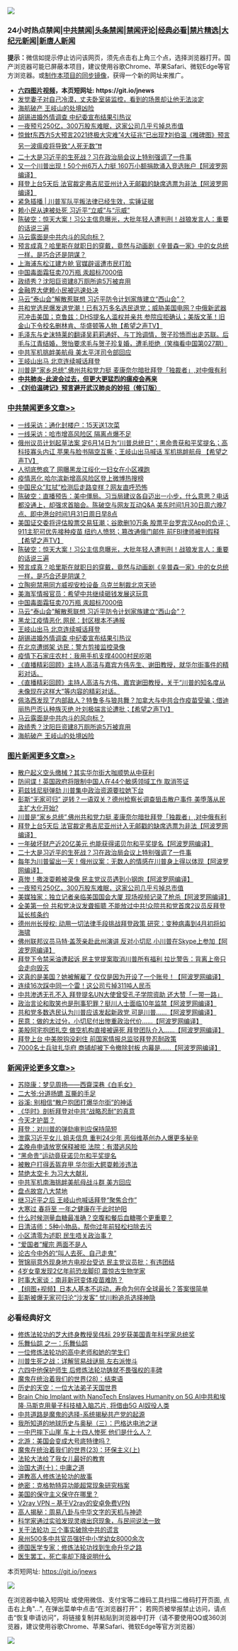 ![](https://raw.githubusercontent.com/fqnews/bnews/master/64photo/fqnews-qr.jpg)

<div id="tt">
<h3>24小时热点禁闻|<a href="#%E4%B8%AD%E5%85%B1%E7%A6%81%E9%97%BB%E6%9B%B4%E5%A4%9A%E6%96%87%E7%AB%A0">中共禁闻</a>|<a href="#%E5%9B%BE%E7%89%87%E6%96%B0%E9%97%BB%E6%9B%B4%E5%A4%9A%E6%96%87%E7%AB%A0">头条禁闻</a>|<a href="#%E6%96%B0%E9%97%BB%E8%AF%84%E8%AE%BA%E6%9B%B4%E5%A4%9A%E6%96%87%E7%AB%A0">禁闻评论|<a href="#%E5%BF%85%E7%9C%8B%E7%BB%8F%E5%85%B8%E5%A5%BD%E6%96%87">经典必看|<a href="/video.md#%E7%A6%81%E7%89%87%E7%B2%BE%E9%80%89">禁片精选</a>|<a href="https://github.com/fqnews/djy/blob/master/gb/nf1351518.md#1">大纪元新闻</a>|<a href="https://github.com/fqnews/ntdtv/blob/master/gb/prog204.md#1">新唐人新闻</a></h3>
<div><b>提示：</b>微信如提示停止访问该网页，须先点击右上角三个点，选择浏览器打开。国产浏览器可能已屏蔽本项目，建议使用谷歌Chrome、苹果Safari、微软Edge等官方浏览器。或<a href="https://github.com/fqnews/bnews/blob/master/%E5%88%B6%E4%BD%9Cgit%E7%A6%81%E9%97%BB%E9%95%9C%E5%83%8F.md">制作本项目的同步镜像</a>，获得一个新的网址来推广。</div>
<ul>
<li><b><a href="http://d1.bdrive.tk/64.mp4" target="_blank">六四图片视频</a>，本页短网址: https://git.io/jnews</b></li>
<li><a href="/funmedia/20210130/1477693.md">发觉妻子对自己冷漠，丈夫卧室装监控，看到的场景却让他无法淡定</a></li>
<li><a href="/cbnews/20210130/1477905.md">海航破产 王岐山的处境凶险</a></li>
<li><a href="/cbnews/20210130/1477975.md">胡锡进婚外情调查 中纪委宣布结果引热议</a></li>
<li><a href="/topimagenews/20210130/1477739.md">一夜预亏250亿，300万股东难眠，这家公司几乎亏掉总市值</a></li>
<li><a href="/cbnews/20210130/1477694.md">惊耸❗东西方5大预言2021终极大灾难”4大征兆“已出现❓刘伯温《推碑图》预言另一波瘟疫将导致“人死无数”❗❗</a></li>
<li><a href="/topimagenews/20210130/1477984.md">二十大是习近平的生死战？习在政治局会议上特别强调了一件事</a></li>
<li><a href="/cnnews/20210130/1477886.md">又一个川普出现！50个州6万人力挺 160万小额捐款涌入竞选账户【阿波罗网编译】</a></li>
<li><a href="/topimagenews/20210130/1478049.md">拜登上台5天后 法官裁定弗吉尼亚州计入无邮戳的缺席选票为非法【阿波罗网编译】</a></li>
<li><a href="/bannedvideo/20210130/1478183.md">紧急插播 | 川普军队平叛法律已经生效，实锤证据</a></li>
<li><a href="/cbnews/20210130/1477794.md">赖小民从速被处死 习近平“立威”与“示威”</a></li>
<li><a href="/cbnews/20210130/1478063.md">陈破空：惊天大案！习公主信息曝光，大批年轻人遭判刑！战狼发言人：重要的话说三遍</a></li>
<li><a href="/cbnews/20210130/1477936.md">马云露面是中共内斗的风向标？</a></li>
<li><a href="/cbnews/20210130/1478018.md">预言成真？哈里斯在就职日的穿戴，竟然与动画剧《辛普森一家》中的女总统一样，是巧合还是阴谋？</a></li>
<li><a href="/cbnews/20210130/1477830.md">上海浦东松江建方舱 官媒辟谣遭市民打脸</a></li>
<li><a href="/cbnews/20210130/1478013.md">中国毒面霜狂卖70万瓶 汞超标7000倍</a></li>
<li><a href="/cbnews/20210130/1477927.md">政绩秀？沈阳巨资建8万厕所逾5万被弃用</a></li>
<li><a href="/cbnews/20210130/1477751.md">金融界大佬赖小民被迅速处决</a></li>
<li><a href="/cbnews/20210130/1478000.md">马云“泰山会”解散惹联想 习近平防令计划家族建立“西山会”？</a></li>
<li><a href="/cbnews/20210130/1477839.md">共和党选民爆发退党潮！已有3万多名选民退党；威胁美国电网？中俄新武器可冲击美国；克鲁兹：DHS提名人滥权并亲共 参院应拒确认；美版文革！旧金山下令校名删林肯、华盛顿等人物【希望之声TV】</a></li>
<li><a href="/bannedvideo/20210130/1478016.md">毛泽东与史沫特莱的翻译吴莉莉通奸、与丁玲调情，贺子珍愤而出走苏联。后毛与江青结婚，贺怡要求毛与贺子珍复婚，遭毛拒绝（笑梅看中国第027期）</a></li>
<li><a href="/cbnews/20210130/1477871.md">中共军机挑衅美航母 美太平洋司令部回应</a></li>
<li><a href="/cbnews/20210130/1477985.md">王岐山出马 北京连续喊话拜登</a></li>
<li><a href="/topimagenews/20210130/1478050.md">川普是“家乡总统”,佛州共和党力挺 麦康奈尔暗批拜登「独裁者」,对中俄有利</a></li>
<li><b><a href="/comments/20200211/1275071.md" target="_blank">中共肺炎-此波会过去，但更大更猛烈的瘟疫会再来</a></b></li>
<li><b><a href="/comments/20200207/1272816.md" target="_blank">《刘伯温碑记》预言避开武汉肺炎的妙招（修订版）</a></b></li>
</ul>
</div>

<div class="catlist">
<h3><a href="/cbnews/" target="_blank">中共禁闻</a><span><a href="/cbnews/" target="_blank" rel="nofollow">更多文章>></a></span></h3>
<ul>
<li><a href="/cbnews/20210131/1478287.md" target="_blank">一线采访：通化封楼户：15天送1次菜</a></li>
<li><a href="/cbnews/20210131/1478286.md" target="_blank">一线采访：哈市增高风险区 隔离点爆不足</a></li>
<li><a href="/cbnews/20210131/1478272.md" target="_blank">俄州议员计划起草法案 定6月14日为“川普总统日”；黑命贵获和平奖提名；高科技寡头内讧 苹果与脸书隔空互撕；王岐山出马喊话 军机挑衅航母 【希望之声TV】</a></li>
<li><a href="/cbnews/20210131/1478255.md" target="_blank">人彻底憋疯了 网曝黑龙江绥化一妇女在小区裸跑</a></li>
<li><a href="/cbnews/20210131/1478254.md" target="_blank">疫情恶化 哈尔滨新增高风险区登上微博热搜榜</a></li>
<li><a href="/cbnews/20210131/1478253.md" target="_blank">中国民众&#8221;肛拭&#8221;检测后走路变样？网友直呼恐怖</a></li>
<li><a href="/cbnews/20210131/1478251.md" target="_blank">陈破空：直播预告：美中僵局。习当局建议各自迈出一小步，什么意思？电话都没通上，却强求首脑会。陈破空与网友互动Q&amp;A 美东时间1月30日周六晚7点、即中港台时间1月31日周日早8点</a></li>
<li><a href="/cbnews/20210130/1478123.md" target="_blank">美国证交委将评估股票交易狂潮；谷歌删10万条 股票平台罗宾汉App的负评；911主犯可优先接种疫苗 纽约人愤怒；篡改通俄门邮件 前FBI律师被判假释【希望之声TV】</a></li>
<li><a href="/cbnews/20210130/1478063.md" target="_blank">陈破空：惊天大案！习公主信息曝光，大批年轻人遭判刑！战狼发言人：重要的话说三遍</a></li>
<li><a href="/cbnews/20210130/1478018.md" target="_blank">预言成真？哈里斯在就职日的穿戴，竟然与动画剧《辛普森一家》中的女总统一样，是巧合还是阴谋？</a></li>
<li><a href="/cbnews/20210130/1478015.md" target="_blank">立陶宛禁用同方威视安检设备 乌克兰制裁北京天骄</a></li>
<li><a href="/cbnews/20210130/1478014.md" target="_blank">美海军情报官员：希望中共继续砸钱发展这玩意</a></li>
<li><a href="/cbnews/20210130/1478013.md" target="_blank">中国毒面霜狂卖70万瓶 汞超标7000倍</a></li>
<li><a href="/cbnews/20210130/1478000.md" target="_blank">马云“泰山会”解散惹联想 习近平防令计划家族建立“西山会”？</a></li>
<li><a href="/cbnews/20210130/1477993.md" target="_blank">黑龙江疫情恶化 网民：封区根本不通报</a></li>
<li><a href="/cbnews/20210130/1477985.md" target="_blank">王岐山出马 北京连续喊话拜登</a></li>
<li><a href="/cbnews/20210130/1477975.md" target="_blank">胡锡进婚外情调查 中纪委宣布结果引热议</a></li>
<li><a href="/cbnews/20210130/1477974.md" target="_blank">在北京遭绑架 访民：警方剪接监控录像</a></li>
<li><a href="/cbnews/20210130/1477965.md" target="_blank">疫情下石家庄农村：我用手机支撑4000村民吃喝</a></li>
<li><a href="/cbnews/20210130/1477961.md" target="_blank">《直播精彩回顾》主持人高洁与嘉宾方伟先生、谢田教授，就华尔街事件的精彩对话。</a></li>
<li><a href="/cbnews/20210130/1477960.md" target="_blank">《直播精彩回顾》主持人高洁与方伟、嘉宾谢田教授，关于“川普的知名度从未像现在这样大”等内容的精彩对话。</a></li>
<li><a href="/cbnews/20210130/1477942.md" target="_blank">佩洛⻄发现了内部敌人？特鲁多与狼共舞？加拿大与中共合作疫苗受骗；借迪丽热巴否认种族灭绝 叶刘极端言论遭批；【希望之声TV】</a></li>
<li><a href="/cbnews/20210130/1477936.md" target="_blank">马云露面是中共内斗的风向标？</a></li>
<li><a href="/cbnews/20210130/1477927.md" target="_blank">政绩秀？沈阳巨资建8万厕所逾5万被弃用</a></li>
<li><a href="/cbnews/20210130/1477905.md" target="_blank">海航破产 王岐山的处境凶险</a></li>

</ul>
</div>
<div class="catlist">
<h3><a href="/topimagenews/" target="_blank">图片新闻</a><span><a href="/topimagenews/" target="_blank" rel="nofollow">更多文章>></a></span></h3>
<ul>
<li><a href="/topimagenews/20210131/1478268.md" target="_blank">散户起义空头缴械？其实华尔街大咖顺势从中获利</a></li>
<li><a href="/topimagenews/20210131/1478244.md" target="_blank">防间谍！英国政府将限制中国人在44个敏感领域工作 取消签证</a></li>
<li><a href="/topimagenews/20210131/1478243.md" target="_blank">莉兹钱尼挺弹劾 川普集中政治资源要拉她下台</a></li>
<li><a href="/topimagenews/20210131/1478212.md" target="_blank">彭斯“无家可归” 逆转？一语双关？德州检察长调查狙击散户事件 美堕落从民主扩大化开始?</a></li>
<li><a href="/topimagenews/20210130/1478050.md" target="_blank">川普是“家乡总统”,佛州共和党力挺 麦康奈尔暗批拜登「独裁者」,对中俄有利</a></li>
<li><a href="/topimagenews/20210130/1478049.md" target="_blank">拜登上台5天后 法官裁定弗吉尼亚州计入无邮戳的缺席选票为非法【阿波罗网编译】</a></li>
<li><a href="/topimagenews/20210130/1478012.md" target="_blank">一年破坏财产近20亿美元 也能获得诺贝尔和平奖提名【阿波罗网编译】</a></li>
<li><a href="/topimagenews/20210130/1477984.md" target="_blank">二十大是习近平的生死战？习在政治局会议上特别强调了一件事</a></li>
<li><a href="/topimagenews/20210130/1477973.md" target="_blank">每年为川普留出一天！俄州议案：无数人的情感在川普身上得以体现【阿波罗网编译】</a></li>
<li><a href="/topimagenews/20210130/1477926.md" target="_blank">真惨！撒泼耍赖被录像 民主党议员遇到小钢炮【阿波罗网编译】</a></li>
<li><a href="/topimagenews/20210130/1477739.md" target="_blank">一夜预亏250亿，300万股东难眠，这家公司几乎亏掉总市值</a></li>
<li><a href="/topimagenews/20210130/1477719.md" target="_blank">美媒独家：独立记者亲临美国国会大厦 现场视频记录了枪杀【阿波罗网编译】</a></li>
<li><a href="/topimagenews/20210130/1477665.md" target="_blank">全美第一份 共和党决议发聋振聩 不能放过中共!众院共和党首席2议员反拜登延长核条约</a></li>
<li><a href="/topimagenews/20210130/1477643.md" target="_blank">德州州长授权: 动用一切法律手段挑战拜登政策 研究：变种病毒到4月初将如海啸</a></li>
<li><a href="/topimagenews/20210129/1477435.md" target="_blank">佛州联邦议员马特·盖茨亲赴此州演讲 反对小切尼 小川普在Skype上参加【阿波罗网编译】</a></li>
<li><a href="/topimagenews/20210129/1477406.md" target="_blank">拜登下令禁采油遭起诉 民主党提案取消川普所有福利 拉比警告：背离上帝只会走向毁灭</a></li>
<li><a href="/topimagenews/20210129/1477249.md" target="_blank">这真的是美国？她被解雇了 仅仅是因为开设了一个账号！【阿波罗网编译】</a></li>
<li><a href="/topimagenews/20210129/1477201.md" target="_blank">连续16次踩中同一个雷！这公司亏掉311吨人民币</a></li>
<li><a href="/topimagenews/20210129/1476896.md" target="_blank">中共渗透无孔不入 拜登提名UN大使曾受孔子学院资助 还大赞「一带一路」</a></li>
<li><a href="/topimagenews/20210129/1476863.md" target="_blank">政治言论和取笑也是刑事犯罪？挺川人士面临10年监禁【阿波罗网编译】</a></li>
<li><a href="/topimagenews/20210128/1476745.md" target="_blank">共和党多数选民认为川普应该发起新政党 可是川普……【阿波罗网编译】</a></li>
<li><a href="/topimagenews/20210128/1476730.md" target="_blank">民意：做的太过分，小切尼付出惨重政治代价……【阿波罗网编译】</a></li>
<li><a href="/topimagenews/20210128/1476683.md" target="_blank">美股阿宅抱团扎空 做空机构直接被逼死 拜登团队介入……【阿波罗网编译】</a></li>
<li><a href="/topimagenews/20210128/1476669.md" target="_blank">拜登上台 中美脱钩没刹住 前国家情报总监驳拜登忍耐政策</a></li>
<li><a href="/topimagenews/20210128/1476606.md" target="_blank">7000名士兵驻扎华府 商铺却被下令撤除封板 内幕是……【阿波罗网编译】</a></li>

</ul>
</div>
<div class="catlist">
<h3><a href="/comments/" target="_blank">新闻评论</a><span><a href="/comments/" target="_blank" rel="nofollow">更多文章>></a></span></h3>
<ul>
<li><a href="/comments/20210131/1478295.md" target="_blank">苏晓康：梦见周扬——西齋深巷《白毛女》</a></li>
<li><a href="/comments/20210131/1478294.md" target="_blank">二大爷:分道扬镳 互撕的手足</a></li>
<li><a href="/comments/20210131/1478293.md" target="_blank">谷溪: 别相信“散户抱团打爆华尔街”的神话</a></li>
<li><a href="/comments/20210131/1478282.md" target="_blank">《华时》剖析拜登对中共“战略忍耐”的真意</a></li>
<li><a href="/comments/20210131/1478264.md" target="_blank">今天才护苗？</a></li>
<li><a href="/comments/20210131/1478261.md" target="_blank">拜登：对川普的弹劾审判应保持简短</a></li>
<li><a href="/comments/20210131/1478230.md" target="_blank">泄露习近平女儿 姐夫信息 重判24少年 恶俗维基创办人爆更多秘辛</a></li>
<li><a href="/comments/20210131/1478229.md" target="_blank">孟晚舟申请放宽保释被拒 法院：有潜逃风险</a></li>
<li><a href="/comments/20210131/1478218.md" target="_blank">“黑命贵”运动竟获诺贝尔和平奖提名</a></li>
<li><a href="/comments/20210131/1478217.md" target="_blank">被散户打得丢盔弃甲 华尔街大鳄耍赖涉违法</a></li>
<li><a href="/comments/20210131/1478211.md" target="_blank">禁绝太空卡 为习大大献礼</a></li>
<li><a href="/comments/20210131/1478206.md" target="_blank">中共军机南海挑衅美航母战斗群 美方回应</a></li>
<li><a href="/comments/20210131/1478196.md" target="_blank">盘点故宫八大禁地</a></li>
<li><a href="/comments/20210131/1478174.md" target="_blank">继习近平之后 王岐山也喊话拜登“聚焦合作”</a></li>
<li><a href="/comments/20210131/1478173.md" target="_blank">大寒过 春将至 一年之健康在于此时护阳</a></li>
<li><a href="/comments/20210131/1478172.md" target="_blank">什么时候测量血糖最准确？空腹和餐后血糖哪个更重要？</a></li>
<li><a href="/comments/20210131/1478171.md" target="_blank">日清洁师：5种小物品，帮你过年前轻松扫除去污</a></li>
<li><a href="/comments/20210131/1478151.md" target="_blank">小区清零为述职 民生唔关政治事？</a></li>
<li><a href="/comments/20210131/1478150.md" target="_blank">“爱国者”耀宗 两面不是人</a></li>
<li><a href="/comments/20210131/1478149.md" target="_blank">论古今中外的“叫人去死、自己走鬼”</a></li>
<li><a href="/comments/20210131/1478148.md" target="_blank">贺锦丽意外现身地方电视台受访 民主党议员批：有违团结</a></li>
<li><a href="/comments/20210131/1478147.md" target="_blank">4岁女童发现2亿年前恐龙脚印 震惊古生物学家</a></li>
<li><a href="/comments/20210130/1478141.md" target="_blank">时事大家谈：南非新冠变体疫苗难防？</a></li>
<li><a href="/comments/20210130/1478132.md" target="_blank">【组图+视频】日本人基本不运动，寿命为何在全球最长？答案很简单</a></li>
<li><a href="/comments/20210130/1478131.md" target="_blank">彭斯被爆无家可归沦“沙发客” 忧川粉追杀选择神隐</a></li>

</ul>
</div>

<div class="catlist">
<h3>必看经典好文</h3>
<ul>
<li><a href="/comments/20190517/1129285.md" target="_blank">修炼法轮功的芝大终身教授吴伟标 29岁获美国青年科学家总统奖</a></li>
<li><a href="/tculture/20170710/789533.md" target="_blank">乐舞仙踪 之一：乐舞仙踪</a></li>
<li><a href="/cbnews/20200702/1354550.md" target="_blank">一位修炼法轮功的高中老师和她的学生们</a></li>
<li><a href="/comments/20200908/1392745.md" target="_blank">川普生死之战：详解贸易战谜局 左右派惨斗</a></li>
<li><a href="/comments/20200926/1403542.md" target="_blank">六四中他保护师生 后修炼法轮功铸就不畏强权的丰碑</a></li>
<li><a href="/comments/20181228/1054609.md" target="_blank">魔鬼在统治着我们的世界(28)：结束语</a></li>
<li><a href="/tculture/20121025/73067.md" target="_blank">历史的天空：一位大法弟子天国世界</a></li>
<li><a href="/comments/20200901/1451956.md" target="_blank">Brain Chip Implant with NanoTech Enslaves Humanity on 5G AI中共和埃隆∙马斯克用量子科技植入脑芯片, 将借由5G AI奴役人类</a></li>
<li><a href="/comments/20181209/1044543.md" target="_blank">中共道路是魔鬼的选择-系统揭秘共产党的起源</a></li>
<li><a href="/tculture/xiulian/20170726/797589.md" target="_blank">我所知道的地球历史与奥秘（三）：巴格达电池之谜</a></li>
<li><a href="/cbnews/20200611/1343057.md" target="_blank">一中巴摔下山崖 车上十四人惨死 他们是什么人？</a></li>
<li><a href="/comments/20200712/1359488.md" target="_blank">北游：美国会变成大号底特律吗？</a></li>
<li><a href="/ssgc/20180904/993719.md" target="_blank">魔鬼在统治着我们的世界(23)：环保主义(上)</a></li>
<li><a href="/cbnews/20200516/1329218.md" target="_blank">法轮大法给了我女儿最好的教育</a></li>
<li><a href="/cbnews/20180316/915423.md" target="_blank">治国大道(十)：中庸之道</a></li>
<li><a href="/comments/20200805/1375080.md" target="_blank">道教高人修炼法轮功的故事</a></li>
<li><a href="/comments/20200705/783265.md" target="_blank">绝密：克格勃特异功能超常现象研究档案</a></li>
<li><a href="/lifebaike/20200520/1331379.md" target="_blank">美国的保守主义保守在哪里？</a></li>
<li><a href="/comments/20200112/1257608.md" target="_blank">V2ray VPN &#8211; 基于V2ray的安卓免费VPN</a></li>
<li><a href="/aomi/history/20170924/831575.md" target="_blank">高人揭秘：周易八卦与中华文字的天机与神迹</a></li>
<li><a href="/comments/20200921/1400587.md" target="_blank">科学家通过实验发现灵魂出窍现象，与民间说法一致</a></li>
<li><a href="/cbnews/20200703/1354907.md" target="_blank">关于法轮功 三个事实破除中共的谎言</a></li>
<li><a href="/comments/20200704/783272.md" target="_blank">泉州500多中共官员强奸中小学幼女8000余次</a></li>
<li><a href="/comments/20200607/783186.md" target="_blank">德国医学专家：修炼法轮功找到生命升华之路</a></li>
<li><a href="/sohnews/20150904/445868.md" target="_blank">医生罢工，死亡率却下降说明什么</a></li>

</ul>
</div>

本页短网址: https://git.io/jnews

![](https://raw.githubusercontent.com/fqnews/bnews/master/64photo/fqnews-qr.jpg)

在浏览器中输入短网址 或使用微信、支付宝等二维码工具扫描二维码打开页面, 点击右上角"...", 在弹出菜单中点击“在浏览器打开”； 若网页被举报禁止访问，请点击“恢复申请访问”，将链接复制并粘贴到浏览器中打开（请不要使用QQ或360浏览器，建议使用谷歌Chrome、苹果Safari、微软Edge等官方浏览器）

![](https://raw.githubusercontent.com/fqnews/bnews/master/64photo/wx.jpg)